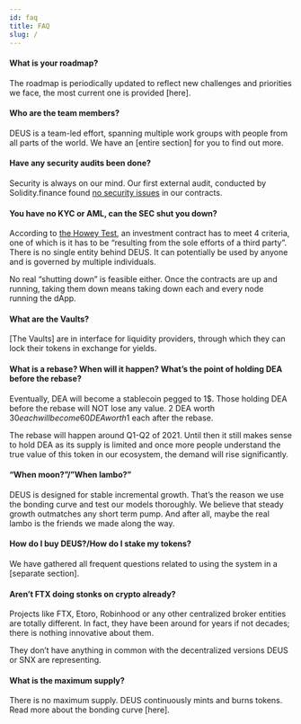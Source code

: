 ```yaml
---
id: faq
title: FAQ
slug: /
---
```

#### What is your roadmap?
The roadmap is periodically updated to reflect new challenges and priorities we face, the most current one is provided [here].

#### Who are the team members?
DEUS is a team-led effort, spanning multiple work groups with people from all parts of the world. We have an [entire section] for you to find out more.

#### Have any security audits been done?
Security is always on our mind. Our first external audit, conducted by Solidity.finance found [no security issues](https://twitter.com/DeusDao/status/1329439248399921154) in our contracts. 

#### You have no KYC or AML, can the SEC shut you down?
According to [the Howey Test](https://medium.com/hackernoon/ethereum-security-sec-a145d638f5aa), an investment contract has to meet 4 criteria, one of which is it has to be “resulting from the sole efforts of a third party”. There is no single entity behind DEUS. It can potentially be used by anyone and is governed by multiple individuals. 

No real “shutting down” is feasible either. Once the contracts are up and running, taking them down means taking down each and every node running the dApp.

#### What are the Vaults?
[The Vaults] are in interface for liquidity providers, through which they can lock their tokens in exchange for yields.

#### What is a rebase? When will it happen? What’s the point of holding DEA before the rebase?
Eventually, DEA will become a stablecoin pegged to 1$. Those holding DEA before the rebase will NOT lose any value. 2 DEA worth $30 each will become 60 DEA worth 1$ each after the rebase.

The rebase will happen around Q1-Q2 of 2021. Until then it still makes sense to hold DEA as its supply is limited and once more people understand the true value of this token in our ecosystem, the demand will rise significantly.

#### “When moon?”/”When lambo?”
DEUS is designed for stable incremental growth. That’s the reason we use the bonding curve and test our models thoroughly. We believe that steady growth outmatches any short term pump. And after all, maybe the real lambo is the friends we made along the way.

#### How do I buy DEUS?/How do I stake my tokens?
We have gathered all frequent questions related to using the system in a [separate section].

#### Aren’t FTX doing stonks on crypto already?
Projects like FTX, Etoro, Robinhood or any other centralized broker entities are totally different. In fact, they have been around for years if not decades; there is nothing innovative about them.

They don’t have anything in common with the decentralized versions DEUS or SNX are representing.

#### What is the maximum supply?
There is no maximum supply. DEUS continuously mints and burns tokens. Read more about the bonding curve [here].